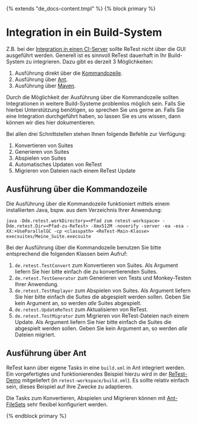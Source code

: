 {% extends "de_docs-content.tmpl" %}
{% block primary %}

Integration in ein Build-System
===============================

Z.B. bei der [Integration in einen CI-Server](ci.md) sollte ReTest nicht über die GUI ausgeführt werden.
Generell ist es sinnvoll ReTest dauerhaft in Ihr Build-System zu integrieren. 
Dazu gibt es derzeit 3 Möglichkeiten:

1. Ausführung direkt über die [Kommandozeile](https://de.wikipedia.org/wiki/Kommandozeile).
2. Ausführung über [Ant](http://ant.apache.org).
3. Ausführung über [Maven](https://maven.apache.org).

Durch die Möglichkeit der Ausführung über die Kommandozeile sollten Integrationen in weitere Build-Systeme problemlos möglich sein.
Falls Sie hierbei Unterstützung benötigen, so sprechen Sie uns gerne an.
Falls Sie eine Integration durchgeführt haben, so lassen Sie es uns wissen, dann können wir dies hier dokumentieren.

Bei allen drei Schnittstellen stehen Ihnen folgende Befehle zur Verfügung:

1. Konvertieren von Suites
2. Generieren von Suites
3. Abspielen von Suites
4. Automatisches Updaten von ReTest 
5. Migrieren von Dateien nach einem ReTest Update

## Ausführung über die Kommandozeile

Die Ausführung über die Kommandozeile funktioniert mittels einem installierten Java, bspw. aus dem Verzeichnis Ihrer Anwendung:

```
java -Dde.retest.workDirectory=<Pfad zum retest-workspace> -Dde.retest.Dir=<Pfad-zu-ReTest> -Xmx512M -noverify -server -ea -esa -XX:+UseParallelGC -cp <classpath> <ReTest-Main-Klasse> execsuites/Meine_Suite.execsuite
```

Bei der Ausführung über die Kommandozeile benutzen Sie bitte entsprechend die folgenden Klassen beim Aufruf:

1. `de.retest.TestConvert` zum Konvertieren von Suites. 
   Als Argument liefern Sie hier bitte einfach die zu konvertierenden Suites.
2. `de.retest.TestGenerator` zum Generieren von Tests und Monkey-Testen Ihrer Anwendung.
3. `de.retest.TestReplayer` zum Abspielen von Suites. 
   Als Argument liefern Sie hier bitte einfach die Suites die abgespielt werden sollen.
   Geben Sie kein Argument an, so werden _alle_ Suites abgespielt.
4. `de.retest.UpdateReTest` zum Aktualisieren von ReTest.
5. `de.retest.TestMigrator` zum Migrieren von ReTest-Dateien nach einem Update. 
   Als Argument liefern Sie hier bitte einfach die Suites die abgespielt werden sollen. 
   Geben Sie kein Argument an, so werden _alle_ Dateien migriert.

## Ausführung über Ant

ReTest kann über eigene Tasks in eine `build.xml` in Ant integriert werden.
Ein vorgefertigtes und funktionierendes Beispiel hierzu wird in der [ReTest-Demo](https://update.retest.de/demo) mitgeliefert (in `retest-workspace/build.xml`).
Es sollte relativ einfach sein, dieses Beispiel auf Ihre Zwecke zu adaptieren.

Die Tasks zum Konvertieren, Abspielen und Migrieren können mit [Ant-FileSets](https://ant.apache.org/manual/Types/fileset.html) sehr flexibel konfiguriert werden.

{% endblock primary %}
